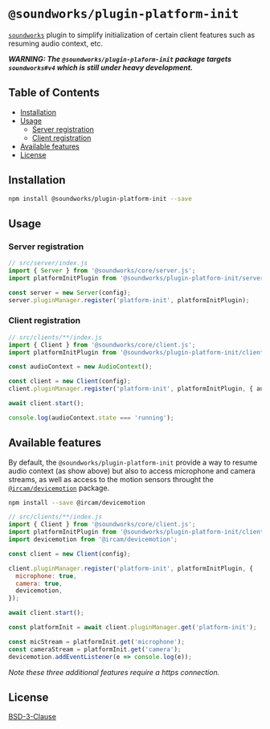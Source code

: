 # `@soundworks/plugin-platform-init`

[`soundworks`](https://soundworks.dev) plugin to simplify initialization of certain client features such as resuming audio context, etc. 

*__WARNING: The `@soundworks/plugin-plaform-init` package targets `soundworks#v4` which is still under heavy development.__*

## Table of Contents

<!-- toc -->

- [Installation](#installation)
- [Usage](#usage)
  * [Server registration](#server-registration)
  * [Client registration](#client-registration)
- [Available features](#available-features)
- [License](#license)

<!-- tocstop -->

## Installation

```sh
npm install @soundworks/plugin-platform-init --save
```

## Usage

### Server registration

```js
// src/server/index.js
import { Server } from '@soundworks/core/server.js';
import platformInitPlugin from '@soundworks/plugin-platform-init/server.js';

const server = new Server(config);
server.pluginManager.register('platform-init', platformInitPlugin);
```

### Client registration

```js
// src/clients/**/index.js
import { Client } from '@soundworks/core/client.js';
import platformInitPlugin from '@soundworks/plugin-platform-init/client.js';

const audioContext = new AudioContext();

const client = new Client(config);
client.pluginManager.register('platform-init', platformInitPlugin, { audioContext });

await client.start();

console.log(audioContext.state === 'running');
```

## Available features

By default, the `@soundworks/plugin-platform-init` provide a way to resume audio context (as show above) but also to access microphone and camera streams, as well as access to the motion sensors throught the [`@ircam/devicemotion`](https://www.npmjs.com/package/@ircam/devicemotion) package.

```sh
npm install --save @ircam/devicemotion
```

```js
// src/clients/**/index.js
import { Client } from '@soundworks/core/client.js';
import platformInitPlugin from '@soundworks/plugin-platform-init/client.js';
import devicemotion from '@ircam/devicemotion';

const client = new Client(config);

client.pluginManager.register('platform-init', platformInitPlugin, { 
  microphone: true,
  camera: true,
  devicemotion,
});

await client.start();

const platformInit = await client.pluginManager.get('platform-init');

const micStream = platformInit.get('microphone');
const cameraStream = platformInit.get('camera');
devicemotion.addEventListener(e => console.log(e));
```

_Note these three additional features require a https connection._

## License

[BSD-3-Clause](./LICENSE)
